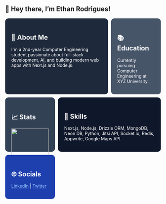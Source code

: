 ## 👋 Hey there, I’m Ethan Rodrigues!

<div style="display: grid; grid-template-columns: repeat(3, 1fr); gap: 10px;">

  <div style="grid-column: span 2; padding: 20px; background: #1e293b; color: #fff; border-radius: 10px;">
    <h2>🚀 About Me</h2>
    <p>I'm a 2nd-year Computer Engineering student passionate about full-stack development, AI, and building modern web apps with Next.js and Node.js.</p>
  </div>

  <div style="padding: 20px; background: #475569; color: #fff; border-radius: 10px;">
    <h2>📚 Education</h2>
    <p>Currently pursuing Computer Engineering at XYZ University.</p>
  </div>

  <div style="padding: 20px; background: #334155; color: #fff; border-radius: 10px;">
    <h2>📈 Stats</h2>
    <img src="https://github-readme-stats.vercel.app/api?username=ethan1023235&show_icons=true&theme=radical" width="100%" />
  </div>

  <div style="grid-column: span 2; padding: 20px; background: #0f172a; color: #fff; border-radius: 10px;">
    <h2>🔧 Skills</h2>
    <p>Next.js, Node.js, Drizzle ORM, MongoDB, Neon DB, Python, Jitsi API, Socket.io, Redis, Appwrite, Google Maps API.</p>
  </div>

  <div style="padding: 20px; background: #1e40af; color: #fff; border-radius: 10px;">
    <h2>🌐 Socials</h2>
    <p>
      <a href="https://linkedin.com/in/ethan" style="color: #93c5fd;">LinkedIn</a> | 
      <a href="https://twitter.com/ethan" style="color: #93c5fd;">Twitter</a>
    </p>
  </div>

</div>
